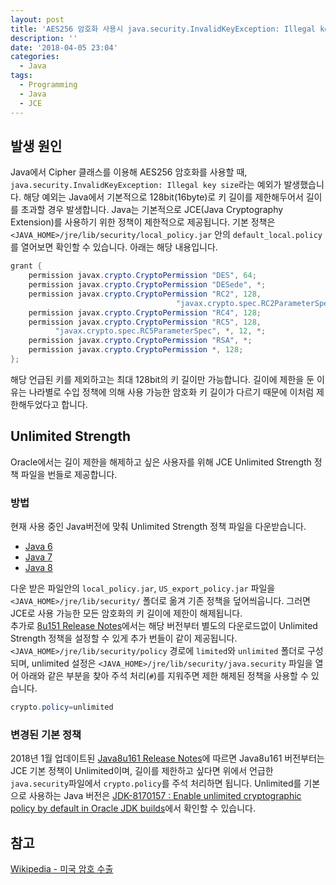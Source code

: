 ```yaml
---
layout: post
title: 'AES256 암호화 사용시 java.security.InvalidKeyException: Illegal key size'
description: ''
date: '2018-04-05 23:04'
categories:
  - Java
tags:
  - Programming
  - Java
  - JCE
---
```


## 발생 원인
Java에서 Cipher 클래스를 이용해 AES256 암호화를 사용할 때, `java.security.InvalidKeyException: Illegal key size`라는 예외가 발생했습니다. 해당 예외는 Java에서 기본적으로 128bit(16byte)로 키 길이를 제한해두어서 길이를 초과할 경우 발생합니다.
Java는 기본적으로 JCE(Java Cryptography Extension)를 사용하기 위한 정책이 제한적으로 제공됩니다.
기본 정책은 `<JAVA_HOME>/jre/lib/security/local_policy.jar` 안의 `default_local.policy`를 열어보면 확인할 수 있습니다. 아래는 해당 내용입니다.
``` Java
grant {
    permission javax.crypto.CryptoPermission "DES", 64;
    permission javax.crypto.CryptoPermission "DESede", *;
    permission javax.crypto.CryptoPermission "RC2", 128,
                                     "javax.crypto.spec.RC2ParameterSpec", 128;
    permission javax.crypto.CryptoPermission "RC4", 128;
    permission javax.crypto.CryptoPermission "RC5", 128,
          "javax.crypto.spec.RC5ParameterSpec", *, 12, *;
    permission javax.crypto.CryptoPermission "RSA", *;
    permission javax.crypto.CryptoPermission *, 128;
};
```
해당 언급된 키를 제외하고는 최대 128bit의 키 길이만 가능합니다.
길이에 제한을 둔 이유는 나라별로 수입 정책에 의해 사용 가능한 암호화 키 길이가 다르기 때문에 이처럼 제한해두었다고 합니다.

## Unlimited Strength
Oracle에서는 길이 제한을 해제하고 싶은 사용자를 위해 JCE Unlimited Strength 정책 파일을 번들로 제공합니다.

### 방법
현재 사용 중인 Java버전에 맞춰 Unlimited Strength 정책 파일을 다운받습니다.

* [Java 6](http://www.oracle.com/technetwork/java/javase/downloads/jce-6-download-429243.html)
* [Java 7](http://www.oracle.com/technetwork/java/javase/downloads/jce-7-download-432124.html)
* [Java 8](http://www.oracle.com/technetwork/java/javase/downloads/jce8-download-2133166.html)

다운 받은 파일안의 `local_policy.jar`, `US_export_policy.jar` 파일을 `<JAVA_HOME>/jre/lib/security/` 폴더로 옮겨 기존 정책을 덮어씌웁니다. 그러면 JCE로 사용 가능한 모든 암호화의 키 길이에 제한이 해제됩니다. <br/>
추가로 [8u151 Release Notes](http://www.oracle.com/technetwork/java/javase/8u151-relnotes-3850493.html)에서는 해당 버전부터 별도의 다운로드없이 Unlimited Strength 정책을 설정할 수 있게 추가 번들이 같이 제공됩니다.
`<JAVA_HOME>/jre/lib/security/policy` 경로에 `limited`와 `unlimited` 폴더로 구성되며, unlimited 설정은 `<JAVA_HOME>/jre/lib/security/java.security` 파일을 열어 아래와 같은 부분을 찾아 주석 처리(`#`)를 지워주면 제한 해제된 정책을 사용할 수 있습니다.
``` Java
crypto.policy=unlimited
```

### 변경된 기본 정책
2018년 1월 업데이트된 [Java8u161 Release Notes](http://www.oracle.com/technetwork/java/javase/8u161-relnotes-4021379.html#JDK-8170157)에 따르면 Java8u161 버전부터는 JCE 기본 정책이 Unlimited이며, 길이를 제한하고 싶다면 위에서 언급한 `java.security`파일에서 `crypto.policy`를 주석 처리하면 됩니다.
Unlimited를 기본으로 사용하는 Java 버전은 [JDK-8170157 : Enable unlimited cryptographic policy by default in Oracle JDK builds](https://bugs.java.com/view_bug.do?bug_id=JDK-8170157)에서 확인할 수 있습니다.

## 참고
[Wikipedia - 미국 암호 수출](https://en.wikipedia.org/wiki/Export_of_cryptography_from_the_United_States)
